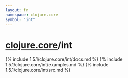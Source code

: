 ```yaml
---
layout: fn
namespace: clojure.core
symbol: "int"
---
```


# [clojure.core](../)/int

{% include 1.5.1/clojure.core/int/docs.md %}
{% include 1.5.1/clojure.core/int/examples.md %}
{% include 1.5.1/clojure.core/int/src.md %}

